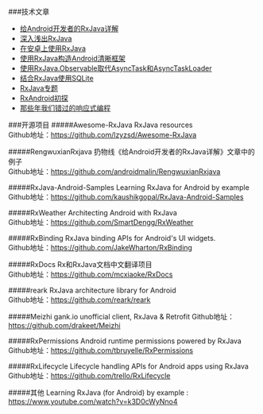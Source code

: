 ###技术文章
* [给Android开发者的RxJava详解](http://gank.io/post/560e15be2dca930e00da1083)
* [深入浅出RxJava](http://blog.csdn.net/lzyzsd/article/details/41833541)
* [在安卓上使用RxJava](http://www.importnew.com/8321.html)
* [使用RxJava构造Android清晰框架](http://www.imooc.com/article/2028)
* [使用RxJava.Observable取代AsyncTask和AsyncTaskLoader
](https://github.com/bboyfeiyu/android-tech-frontier/tree/master/androidweekly/%E4%BD%BF%E7%94%A8RxJava.Observable%E5%8F%96%E4%BB%A3AsyncTask%E5%92%8CAsyncTaskLoader)
* [结合RxJava使用SQLite](https://www.google.com.hk/url?sa=t&rct=j&q=&esrc=s&source=web&cd=7&cad=rja&uact=8&ved=0ahUKEwiOwMKdhNHJAhUCVZQKHcjzATMQFgg8MAY&url=http%3A%2F%2Fwww.devtf.cn%2F%3Fp%3D734&usg=AFQjCNHBQKJrf0SKgDrGDsE3o0DVmpGY-w)
* [RxJava专题](http://www.jcodecraeer.com/a/anzhuokaifa/androidkaifa/2015/0430/2815.html)
* [RxAndroid初探](http://coderrobin.com/2015/07/17/RxAndroid%E5%88%9D%E6%8E%A2/)
* [那些年我们错过的响应式编程](https://github.com/bboyfeiyu/android-tech-frontier/tree/master/androidweekly/%E9%82%A3%E4%BA%9B%E5%B9%B4%E6%88%91%E4%BB%AC%E9%94%99%E8%BF%87%E7%9A%84%E5%93%8D%E5%BA%94%E5%BC%8F%E7%BC%96%E7%A8%8B)


###开源项目
#####Awesome-RxJava
RxJava resources  
Github地址：https://github.com/lzyzsd/Awesome-RxJava

#####RengwuxianRxjava
扔物线《给Android开发者的RxJava详解》文章中的例子  
Github地址：https://github.com/androidmalin/RengwuxianRxjava

#####RxJava-Android-Samples
Learning RxJava for Android by example  
Github地址：https://github.com/kaushikgopal/RxJava-Android-Samples

#####RxWeather
Architecting Android with RxJava  
Github地址：https://github.com/SmartDengg/RxWeather

#####RxBinding
RxJava binding APIs for Android's UI widgets.  
Github地址：https://github.com/JakeWharton/RxBinding

#####RxDocs
Rx和RxJava文档中文翻译项目  
Github地址：https://github.com/mcxiaoke/RxDocs

#####reark
RxJava architecture library for Android   
Github地址：https://github.com/reark/reark

#####Meizhi
gank.io unofficial client, RxJava & Retrofit
Github地址：https://github.com/drakeet/Meizhi

#####RxPermissions
Android runtime permissions powered by RxJava  
Github地址：https://github.com/tbruyelle/RxPermissions

#####RxLifecycle
Lifecycle handling APIs for Android apps using RxJava
Github地址：https://github.com/trello/RxLifecycle

#####其他
Learning RxJava (for Android) by example : https://www.youtube.com/watch?v=k3D0cWyNno4


